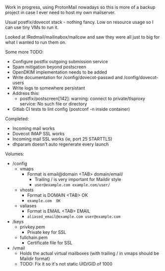 Work in progress, using ProtonMail nowadays so this is more of a backup project in case I ever need to host my own mailserver.

Usual postfix/dovecot stack - nothing fancy. Low on resource usage so I can use tiny VMs to run it.

Looked at IRedmail/mailinabox/mailcow and saw they were all just to big for what I wanted to run them on.

Some more TODO:
- Configure postfix outgoing submission service
- Spam mitigation beyond postscreen
- OpenDKIM implementation needs to be added
- Write documentation for /config/dovecot-passwd and /config/dovecot-users
- Write logs to somewhere persistant
- Address this:
  - postfix/postscreen[142]: warning: connect to private/tlsproxy service: No such file or directory
- Gitlab CI tests to lint config (postconf -n inside container)

Completed:
- Incoming mail works
- Dovecot IMAP SSL works
- Incoming mail SSL works (ie, port 25 STARTTLS)
- dhparam doesn't auto regenerate every launch

Volumes:
- /config
  - vmaps
    - Format is email@domain \<TAB\> domain/email/
      - Trailing / is very important for Maildir style
      - ```user@example.com example.com/user/```
  - vhosts
    - Format is DOMAIN \<TAB\> OK
    - ```example.com  OK```
  - valiases
    - Format is EMAIL \<TAB\> EMAIL
    - ```aliased_email@example.com user@example.com```
- /keys
  - privkey.pem
    - Private key for SSL
  - fullchain.pem
    - Certificate file for SSL
- /vmail
  - Holds the actual virtual mailboxes (with trailing / in vmaps should be Maildir format)
  - TODO: Fix it so it's not static UID/GID of 1000